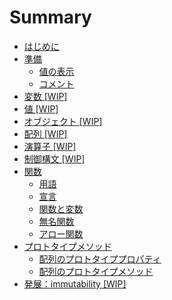 # Summary

* [はじめに](README.md)
* [準備](fundamental/README.md)
  * [値の表示](fundamental/README.md#log)
  * [コメント](fundamental/README.md#comment)
* [変数 [WIP]](variable/README.md)
* [値 [WIP]](value/README.md)
* [オブジェクト [WIP]](object/README.md)
* [配列 [WIP]](array/README.md)
* [演算子 [WIP]](operator/README.md)
* [制御構文 [WIP]](flowcontrol/README.md)
* [関数](function/README.md)
  * [用語](function/README.md#words)
  * [宣言](function/README.md#declaration)
  * [関数と変数](function/README.md#funcandvar)
  * [無名関数](function/README.md#anonymous)
  * [アロー関数](function/README.md#arrow)
* [プロトタイプメソッド](prototype/README.md)
  * [配列のプロトタイププロパティ](prototype/README.md#arrayprop)
  * [配列のプロトタイプメソッド](prototype/README.md#arraymethod)
* [発展：immutability [WIP]](immutability/README.md)